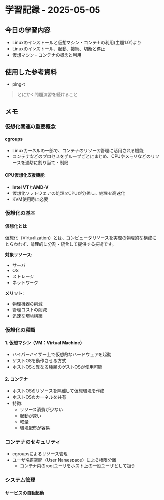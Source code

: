 # 学習記録 - 2025-05-05

## 今日の学習内容
- Linuxのインストールと仮想マシン・コンテナの利用(主題1.01)より
- Linuxのインストール、起動、接続、切断と停止
- 仮想マシン・コンテナの概念と利用

## 使用した参考資料
- ping-t
> とにかく問題演習を続けること

## メモ

### 仮想化関連の重要概念

#### cgroups
- Linuxカーネルの一部で、コンテナのリソース管理に活用される機能
- コンテナなどのプロセスをグループごとにまとめ、CPUやメモリなどのリソースを適切に割り当て・制限

#### CPU仮想化支援機能
- **Intel VT**と**AMD-V**
- 仮想化ソフトウェアの処理をCPUが分担し、処理を高速化
- KVM使用時に必要

### 仮想化の基本

#### 仮想化とは
仮想化（Virtualization）とは、コンピュータリソースを実際の物理的な構成にとらわれず、論理的に分割・統合して提供する技術です。

**対象リソース**:
- サーバ
- OS
- ストレージ
- ネットワーク

**メリット**:
- 物理機器の削減
- 管理コストの削減
- 迅速な環境構築

### 仮想化の種類

#### 1. 仮想マシン（VM：Virtual Machine）
- ハイパーバイザー上で仮想的なハードウェアを起動
- ゲストOSを動作させる方式
- ホストOSと異なる種類のゲストOSが使用可能

#### 2. コンテナ
- ホストOSのリソースを隔離して仮想環境を作成
- ホストOSのカーネルを共有
- 特徴:
  - リソース消費が少ない
  - 起動が速い
  - 軽量
  - 環境配布が容易

### コンテナのセキュリティ
- cgroupsによるリソース管理
- ユーザ名前空間（User Namespace）による権限分離
  - コンテナ内のrootユーザをホスト上の一般ユーザとして扱う

### システム管理

#### サービスの自動起動